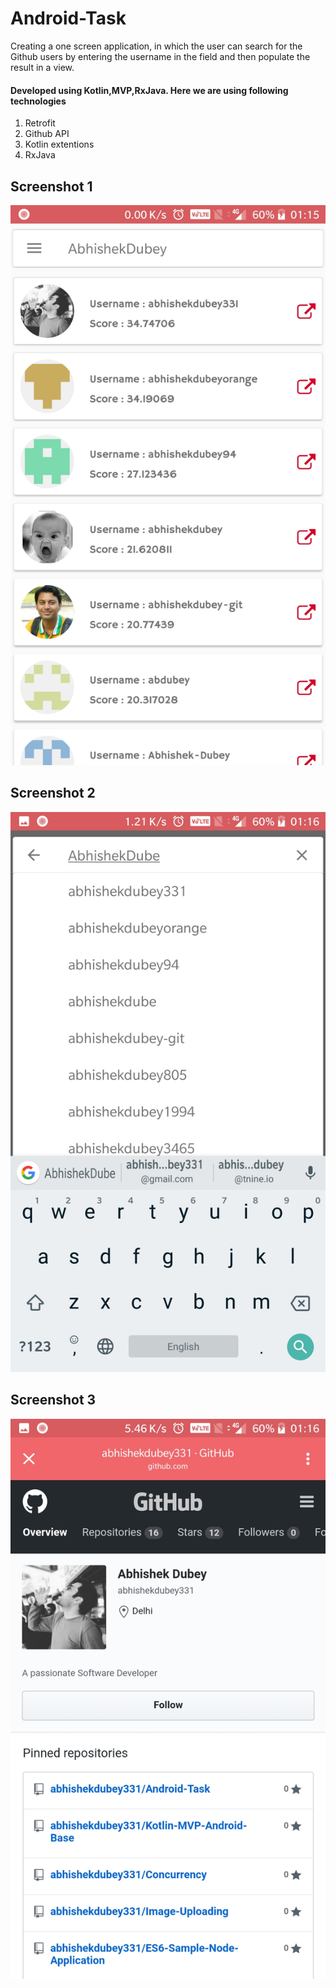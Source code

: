 # Android-Task
Creating a one screen application, in which the user can search for the Github users by entering the username in the field and then populate the result in a view.


#### Developed using Kotlin,MVP,RxJava. Here we are using following technologies

1. Retrofit
2. Github API  
3. Kotlin extentions 
4. RxJava

## Screenshot 1
<img src="https://github.com/abhishekdubey331/Android-Task/blob/master/attachments/first.jpg">

## Screenshot 2
<img src="https://github.com/abhishekdubey331/Android-Task/blob/master/attachments/second.jpg">

## Screenshot 3
<img src="https://github.com/abhishekdubey331/Android-Task/blob/master/attachments/third.jpg">




